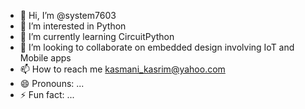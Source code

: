 - 👋 Hi, I’m @system7603
- 👀 I’m interested in Python
- 🌱 I’m currently learning CircuitPython
- 💞️ I’m looking to collaborate on embedded design involving IoT and Mobile apps
- 📫 How to reach me kasmani_kasrim@yahoo.com
- 😄 Pronouns: ...
- ⚡ Fun fact: ...

<!---
system7603/system7603 is a ✨ special ✨ repository because its `README.md` (this file) appears on your GitHub profile.
You can click the Preview link to take a look at your changes.
--->
